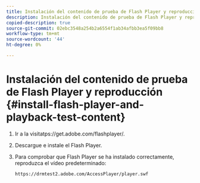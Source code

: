 ```yaml
---
title: Instalación del contenido de prueba de Flash Player y reproducción
description: Instalación del contenido de prueba de Flash Player y reproducción
copied-description: true
source-git-commit: 02ebc3548a254b2a6554f1ab34afbb3ea5f09bb8
workflow-type: tm+mt
source-wordcount: '44'
ht-degree: 0%

---
```


# Instalación del contenido de prueba de Flash Player y reproducción {#install-flash-player-and-playback-test-content}

1. Ir a la visita<span></span>tps://get.adobe.com/flashplayer/.
1. Descargue e instale el Flash Player.
1. Para comprobar que Flash Player se ha instalado correctamente, reproduzca el vídeo predeterminado:

   `https://drmtest2.adobe.com/AccessPlayer/player.swf`
